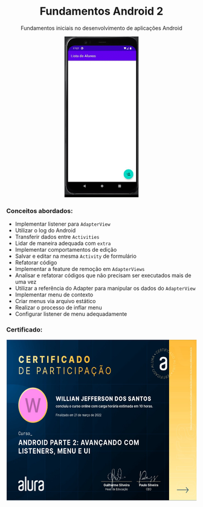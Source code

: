 <h1 align="center">
<br>
Fundamentos Android 2
</h1>

<p align="center">Fundamentos iniciais no desenvolvimento de aplicações Android</p>

<div align="center">
<img src="rdm/demo.gif" alt="demo" height="425">
</div>

### Conceitos abordados: 

- Implementar listener para `AdapterView`
- Utilizar o log do Android
- Transferir dados entre `Activities`
- Lidar de maneira adequada com `extra`
- Implementar comportamentos de edição
- Salvar e editar na mesma `Activity` de formulário
- Refatorar código
- Implementar a feature de remoção em `AdapterViews`
- Analisar e refatorar códigos que não precisam ser executados mais de uma vez
- Utilizar a referência do Adapter para manipular os dados do `AdapterView`
- Implementar menu de contexto
- Criar menus via arquivo estático
- Realizar o processo de inflar menu
- Configurar listener de menu adequadamente

### Certificado: 

<div align="center">
<img src="rdm/certificado.jpeg" alt="certificado" height="425">
</div>



